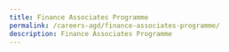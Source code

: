 ```yaml
---
title: Finance Associates Programme
permalink: /careers-agd/finance-associates-programme/
description: Finance Associates Programme
---
```

